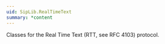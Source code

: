 ```yaml
---
uid: SipLib.RealTimeText
summary: *content
---
```

Classes for the Real Time Text (RTT, see RFC 4103) protocol.
